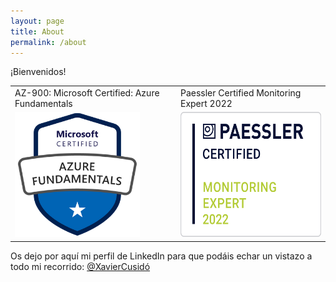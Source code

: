 ```yaml
---
layout: page
title: About
permalink: /about
---
```


¡Bienvenidos! 

|||
|---|---|
|AZ-900: Microsoft Certified: Azure Fundamentals|Paessler Certified Monitoring Expert 2022|
| <img src="assets/image/az900.png" width="200" height="200"> | <img src="assets/image/badge_certified-monitoring-expert-2022.png" width="300" height="200"> |

Os dejo por aquí mi perfil de LinkedIn para que podáis echar un vistazo a todo mi recorrido: [@XavierCusidó](https://www.linkedin.com/in/xavier-cusid%C3%B3-g%C3%B3mez-92829a130//)
